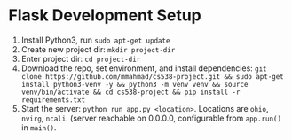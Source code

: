 Flask Development Setup
=======================

1) Install Python3, run `sudo apt-get update`
2) Create new project dir: `mkdir project-dir`
3) Enter project dir: `cd project-dir`
4) Download the repo, set environment, and install dependencies: `git clone https://github.com/mmahmad/cs538-project.git && sudo apt-get install python3-venv -y && python3 -m venv venv && source venv/bin/activate && cd cs538-project && pip install -r requirements.txt`
5) Start the server: `python run app.py <location>`. Locations are `ohio`, `nvirg`, `ncali`. (server reachable on 0.0.0.0, configurable from `app.run()` in `main()`.